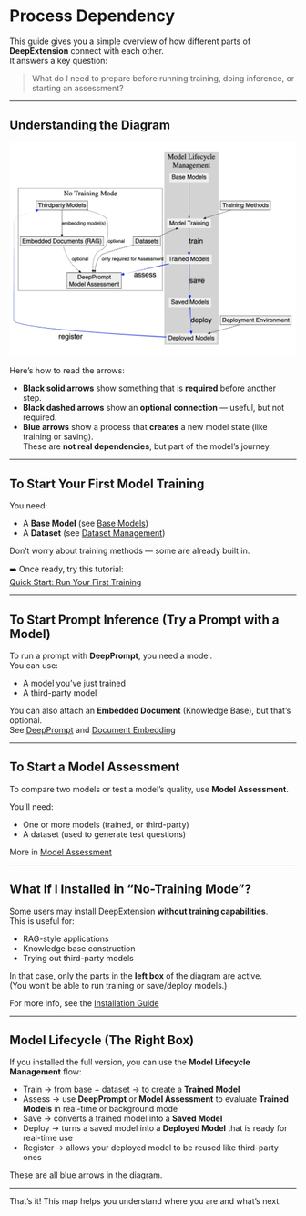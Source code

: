 # Process Dependency

This guide gives you a simple overview of how different parts of **DeepExtension** connect with each other.  
It answers a key question:

> What do I need to prepare before running training, doing inference, or starting an assessment?

---

## Understanding the Diagram

![Process Dependency](../assets/images/process-dependency.png)

Here’s how to read the arrows:

- **Black solid arrows** show something that is **required** before another step.
- **Black dashed arrows** show an **optional connection** — useful, but not required.
- **Blue arrows** show a process that **creates** a new model state (like training or saving).  
  These are **not real dependencies**, but part of the model’s journey.

---

## To Start Your First Model Training

You need:

- A **Base Model** (see [Base Models](../user-guide/base-models.md))
- A **Dataset** (see [Dataset Management](../user-guide/dataset-management.md))

Don’t worry about training methods — some are already built in.

➡️ Once ready, try this tutorial:  
[Quick Start: Run Your First Training](tutorial-quick-start.md)

---

## To Start Prompt Inference (Try a Prompt with a Model)

To run a prompt with **DeepPrompt**, you need a model.  
You can use:

- A model you’ve just trained
- A third-party model

You can also attach an **Embedded Document** (Knowledge Base), but that’s optional.  
See [DeepPrompt](../user-guide/deep-prompt.md) and [Document Embedding](../user-guide/document-embedding.md)

---

## To Start a Model Assessment

To compare two models or test a model’s quality, use **Model Assessment**.

You’ll need:

- One or more models (trained, or third-party)
- A dataset (used to generate test questions)

More in [Model Assessment](../user-guide/model-assessment.md)

---

## What If I Installed in “No-Training Mode”?

Some users may install DeepExtension **without training capabilities**.  
This is useful for:

- RAG-style applications
- Knowledge base construction
- Trying out third-party models

In that case, only the parts in the **left box** of the diagram are active.  
(You won’t be able to run training or save/deploy models.)

For more info, see the [Installation Guide](../developer/install.md)

---

## Model Lifecycle (The Right Box)

If you installed the full version, you can use the **Model Lifecycle Management** flow:

- Train → from base + dataset → to create a **Trained Model**
- Assess → use **DeepPrompt** or **Model Assessment** to evaluate **Trained Models** in real-time or background mode
- Save → converts a trained model into a **Saved Model**
- Deploy → turns a saved model into a **Deployed Model** that is ready for real-time use
- Register → allows your deployed model to be reused like third-party ones

These are all blue arrows in the diagram.

---

That’s it! This map helps you understand where you are and what’s next.
